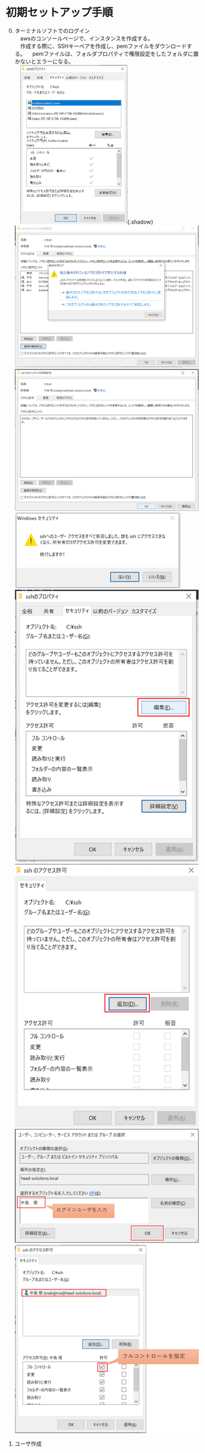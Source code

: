 # 初期セットアップ手順

0. ターミナルソフトでのログイン  
　awsのコンソールページで、インスタンスを作成する。  
　作成する際に、SSHキーペアを作成し、pemファイルをダウンロードする。
　pemファイルは、フォルダプロパティで権限設定をしたフォルダに置かないとエラーになる。  
　![手順1](/imageGarage/aws/pem_folderSet1.png){.shadow}
　![手順2](/imageGarage/aws/pem_folderSet2.png)
　![手順3](/imageGarage/aws/pem_folderSet3.png)
　![手順4](/imageGarage/aws/pem_folderSet4.png)
　![手順5](/imageGarage/aws/pem_folderSet5.png)
　![手順6](/imageGarage/aws/pem_folderSet6.png)
　![手順7](/imageGarage/aws/pem_folderSet7.png)
　![手順8](/imageGarage/aws/pem_folderSet8.png)

1. ユーザ作成
　
